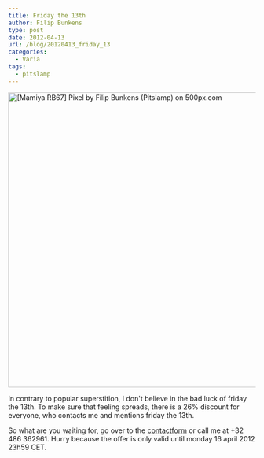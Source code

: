 ```yaml
---
title: Friday the 13th
author: Filip Bunkens
type: post
date: 2012-04-13
url: /blog/20120413_friday_13
categories:
  - Varia
tags:
  - pitslamp
---
```

[<img src="http://pcdn.500px.net/6562702/1c3299b3f3fb9169f18cb0a8763ff96d6eb70cce/4.jpg" alt="[Mamiya RB67] Pixel by Filip Bunkens (Pitslamp) on 500px.com" width="600" />][1]

In contrary to popular superstition, I don't believe in the bad luck of friday the 13th. To make sure that feeling spreads, there is a 26% discount for everyone, who contacts me and mentions friday the 13th.

So what are you waiting for, go over to the <a href="http://www.pitslamp.com/contact" title="Pitslamp Photography | Contact" rel="me">contactform</a> or call me at +32 486 362961. Hurry because the offer is only valid until monday 16 april 2012 23h59 CET.

 [1]: http://500px.com/photo/6562702
